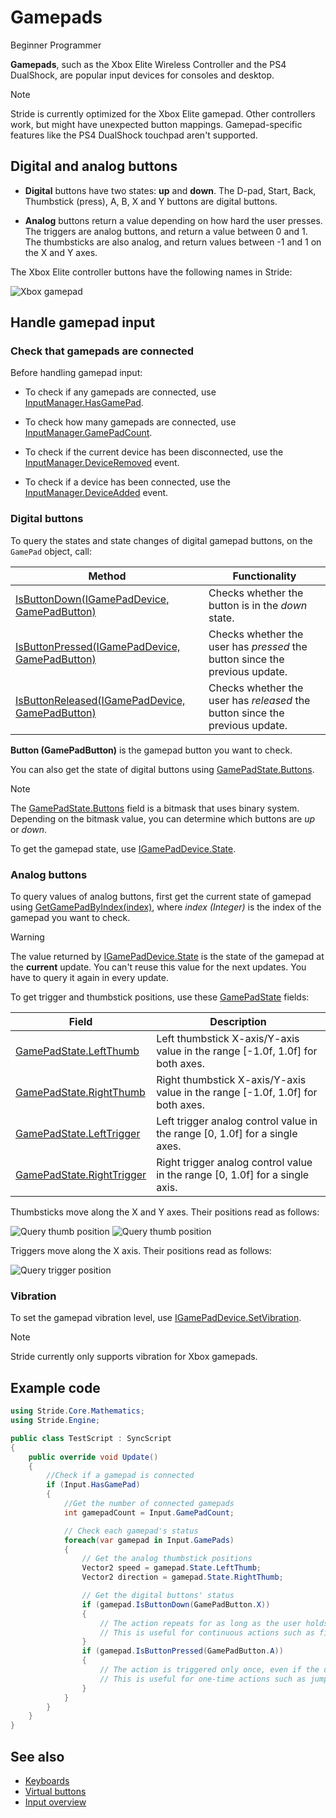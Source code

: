 # Gamepads

<span class="badge text-bg-primary">Beginner</span>
<span class="badge text-bg-success">Programmer</span>

**Gamepads**, such as the Xbox Elite Wireless Controller and the PS4 DualShock, are popular input devices for consoles and desktop.

> [!Note]
> Stride is currently optimized for the Xbox Elite gamepad. Other controllers work, but might have unexpected button mappings. Gamepad-specific features like the PS4 DualShock touchpad aren't supported.

## Digital and analog buttons

* **Digital** buttons have two states: **up** and **down**. The D-pad, Start, Back, Thumbstick (press), A, B, X and Y buttons are digital buttons.

* **Analog** buttons return a value depending on how hard the user presses. The triggers are analog buttons, and return a value between 0 and 1. The thumbsticks are also analog, and return values between -1 and 1 on the X and Y axes.

The Xbox Elite controller buttons have the following names in Stride:

![Xbox gamepad](media/input-gamepad-standard-gamepad.png)

## Handle gamepad input

### Check that gamepads are connected

Before handling gamepad input:

* To check if any gamepads are connected, use [InputManager.HasGamePad](xref:Stride.Input.InputManager.HasGamePad).

* To check how many gamepads are connected, use [InputManager.GamePadCount](xref:Stride.Input.InputManager.GamePadCount).

* To check if the current device has been disconnected, use the [InputManager.DeviceRemoved](xref:Stride.Input.InputManager.DeviceRemoved) event.

* To check if a device has been connected, use the [InputManager.DeviceAdded](xref:Stride.Input.InputManager.DeviceAdded) event.

### Digital buttons

To query the states and state changes of digital gamepad buttons, on the `GamePad` object, call:

| Method | Functionality |
|--------|--------------
| [IsButtonDown(IGamePadDevice, GamePadButton)](xref:Stride.Input.GamePadDeviceExtensions.IsButtonDown\(Stride.Input.IGamePadDevice,Stride.Input.GamePadButton\)) | Checks whether the button is in the _down_ state. |
| [IsButtonPressed(IGamePadDevice, GamePadButton)](xref:Stride.Input.GamePadDeviceExtensions.IsButtonPressed\(Stride.Input.IGamePadDevice,Stride.Input.GamePadButton\)) | Checks whether the user has _pressed_ the button since the previous update. |
| [IsButtonReleased(IGamePadDevice, GamePadButton)](xref:Stride.Input.GamePadDeviceExtensions.IsButtonReleased\(Stride.Input.IGamePadDevice,Stride.Input.GamePadButton\)) | Checks whether the user has _released_ the button since the previous update. |

**Button (GamePadButton)** is the gamepad button you want to check.

You can also get the state of digital buttons using [GamePadState.Buttons](xref:Stride.Input.GamePadState.Buttons).

> [!Note]
> The [GamePadState.Buttons](xref:Stride.Input.GamePadState.Buttons) field is a bitmask that uses binary system. Depending on the bitmask value, you can determine which buttons are *up* or *down*.

To get the gamepad state, use [IGamePadDevice.State](xref:Stride.Input.IGamePadDevice.State).

### Analog buttons

To query values of analog buttons, first get the current state of gamepad using
[GetGamePadByIndex(index)](xref:Stride.Input.InputManager.GetGamePadByIndex\(System.Int32\)), where _index (Integer)_ is the index of the gamepad you want to check.

> [!WARNING]
> The value returned by [IGamePadDevice.State](xref:Stride.Input.IGamePadDevice.State) is the state of the gamepad at the **current** update. You can't reuse this value for the next updates. You have to query it again in every update.

To get trigger and thumbstick positions, use these
[GamePadState](xref:Stride.Input.GamePadState) fields:

| Field | Description |
|-------|------------
| [GamePadState.LeftThumb](xref:Stride.Input.GamePadState.LeftThumb) | Left thumbstick X-axis/Y-axis value in the range [-1.0f, 1.0f] for both axes. |
| [GamePadState.RightThumb](xref:Stride.Input.GamePadState.RightThumb) | Right thumbstick X-axis/Y-axis value in the range [-1.0f, 1.0f] for both axes. |
| [GamePadState.LeftTrigger](xref:Stride.Input.GamePadState.LeftTrigger) | Left trigger analog control value in the range [0, 1.0f] for a single axes. |
| [GamePadState.RightTrigger](xref:Stride.Input.GamePadState.RightTrigger) | Right trigger analog control value in the range [0, 1.0f] for a single axis. |

Thumbsticks move along the X and Y axes. Their positions read as follows:

![Query thumb position](media/index-gamepad-stick-position-1.png)
![Query thumb position](media/index-gamepad-stick-position-2.png)

Triggers move along the X axis. Their positions read as follows:

![Query trigger position](media/index-gamepad-trigger-position.png)

### Vibration

To set the gamepad vibration level, use [IGamePadDevice.SetVibration](xref:Stride.Input.IGamePadDevice.SetVibration\(System.Single,System.Single,System.Single,System.Single\)).

> [!Note]
> Stride currently only supports vibration for Xbox gamepads.

## Example code

```cs
using Stride.Core.Mathematics;
using Stride.Engine;

public class TestScript : SyncScript
{
    public override void Update()
    {
        //Check if a gamepad is connected
        if (Input.HasGamePad)
        {
            //Get the number of connected gamepads
            int gamepadCount = Input.GamePadCount;

            // Check each gamepad's status
            foreach(var gamepad in Input.GamePads)
            {
                // Get the analog thumbstick positions
                Vector2 speed = gamepad.State.LeftThumb;
                Vector2 direction = gamepad.State.RightThumb;

                // Get the digital buttons' status
                if (gamepad.IsButtonDown(GamePadButton.X))
                {
                    // The action repeats for as long as the user holds the button down.
                    // This is useful for continuous actions such as firing a machine gun.
                }
                if (gamepad.IsButtonPressed(GamePadButton.A))
                {
                    // The action is triggered only once, even if the user holds the button down.
                    // This is useful for one-time actions such as jumping.
                }
            }
        }
    }
}
```

## See also
* [Keyboards](keyboards.md)
* [Virtual buttons](virtual-buttons.md)
* [Input overview](index.md)